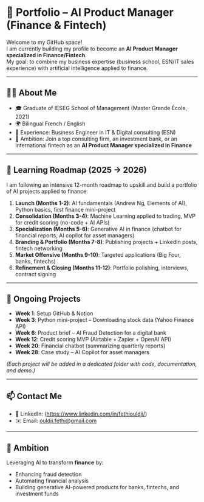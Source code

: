 # 🚀 Portfolio – AI Product Manager (Finance & Fintech)

Welcome to my GitHub space!  
I am currently building my profile to become an **AI Product Manager specialized in Finance/Fintech**.  
My goal: to combine my business expertise (business school, ESN/IT sales experience) with artificial intelligence applied to finance.  

---

## 👨‍💻 About Me
- 🎓 Graduate of IESEG School of Management (Master Grande École, 2021)  
- 🌍 Bilingual French / English  
- 💼 Experience: Business Engineer in IT & Digital consulting (ESN)  
- 🎯 Ambition: Join a top consulting firm, an investment bank, or an international fintech as an **AI Product Manager specialized in Finance**  

---

## 📅 Learning Roadmap (2025 → 2026)
I am following an intensive 12-month roadmap to upskill and build a portfolio of AI projects applied to finance:  
1. **Launch (Months 1-2)**: AI fundamentals (Andrew Ng, Elements of AI), Python basics, first finance mini-project  
2. **Consolidation (Months 3-4)**: Machine Learning applied to trading, MVP for credit scoring (no-code + AI APIs)  
3. **Specialization (Months 5-6)**: Generative AI in finance (chatbot for financial reports, AI copilot for asset managers)  
4. **Branding & Portfolio (Months 7-8)**: Publishing projects + LinkedIn posts, fintech networking  
5. **Market Offensive (Months 9-10)**: Targeted applications (Big Four, banks, fintechs)  
6. **Refinement & Closing (Months 11-12)**: Portfolio polishing, interviews, contract signing  

---

## 📂 Ongoing Projects
- **Week 1**: Setup GitHub & Notion  
- **Week 3**: Python mini-project – Downloading stock data (Yahoo Finance API)  
- **Week 6**: Product brief – AI Fraud Detection for a digital bank  
- **Week 12**: Credit scoring MVP (Airtable + Zapier + OpenAI API)  
- **Week 20**: Financial chatbot (summarizing quarterly reports)  
- **Week 28**: Case study – AI Copilot for asset managers  

*(Each project will be added in a dedicated folder with code, documentation, and demo.)*

---

## 📫 Contact Me
- 💼 LinkedIn: (https://www.linkedin.com/in/fethiouldji/)  
- ✉️ Email: ouldji.fethi@gmail.com  

---

## 🏦 Ambition
Leveraging AI to transform **finance** by:  
- Enhancing fraud detection  
- Automating financial analysis  
- Building generative AI-powered products for banks, fintechs, and investment funds  

